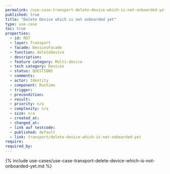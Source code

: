 ```yaml
---
permalink: /use-case-transport-delete-device-which-is-not-onboarded-yet
published: true
title: "Delete Device which is not onboarded yet"
type: use-case
toc: true
properties:
  - id: RD7
  - layer: Transport
  - facade: DevicesFacade
  - function: deleteDevice
  - description:
  - feature category: Multi-device
  - tech category: Devices
  - status: QUESTIONS
  - comments:
  - actor: Identity
  - component: Runtime
  - trigger:
  - precondition:
  - result:
  - priority: n/a
  - complexity: n/a
  - size: n/a
  - created_at:
  - changed_at:
  - link auf testcode:
  - published: default
  - link: transport/delete-device-which-is-not-onboarded-yet
require:
required_by:
---
```


{% include use-cases/use-case-transport-delete-device-which-is-not-onboarded-yet.md %}
